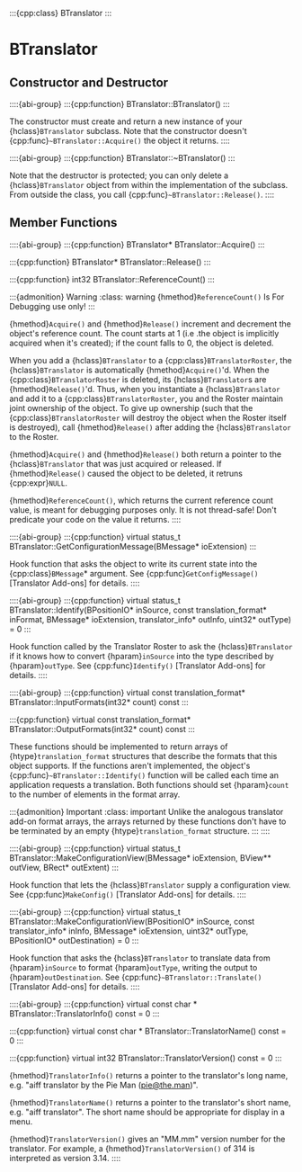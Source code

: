 :::{cpp:class} BTranslator
:::

# BTranslator

## Constructor and Destructor

::::{abi-group}
:::{cpp:function} BTranslator::BTranslator()
:::

The constructor must create and return a new instance of your
{hclass}`BTranslator` subclass. Note that the constructor doesn't
{cpp:func}`~BTranslator::Acquire()` the object it returns.
::::

::::{abi-group}
:::{cpp:function} BTranslator::~BTranslator()
:::

Note that the destructor is protected; you can only delete a
{hclass}`BTranslator` object from within the implementation of the
subclass. From outside the class, you call
{cpp:func}`~BTranslator::Release()`.
::::

## Member Functions

::::{abi-group}
:::{cpp:function} BTranslator* BTranslator::Acquire()
:::

:::{cpp:function} BTranslator* BTranslator::Release()
:::

:::{cpp:function} int32 BTranslator::ReferenceCount()
:::

:::{admonition} Warning
:class: warning
{hmethod}`ReferenceCount()` Is For Debugging use only!
:::

{hmethod}`Acquire()` and {hmethod}`Release()` increment and decrement the
object's reference count. The count starts at 1 (i.e .the object is
implicitly acquired when it's created); if the count falls to 0, the object
is deleted.

When you add a {hclass}`BTranslator` to a {cpp:class}`BTranslatorRoster`,
the {hclass}`BTranslator` is automatically {hmethod}`Acquire()`'d. When the
{cpp:class}`BTranslatorRoster` is deleted, its {hclass}`BTranslator`s are
{hmethod}`Release()`'d. Thus, when you instantiate a {hclass}`BTranslator`
and add it to a {cpp:class}`BTranslatorRoster`, you and the Roster maintain
joint ownership of the object. To give up ownership (such that the
{cpp:class}`BTranslatorRoster` will destroy the object when the Roster
itself is destroyed), call {hmethod}`Release()` after adding the
{hclass}`BTranslator` to the Roster.

{hmethod}`Acquire()` and {hmethod}`Release()` both return a pointer to the
{hclass}`BTranslator` that was just acquired or released. If
{hmethod}`Release()` caused the object to be deleted, it retruns
{cpp:expr}`NULL`.

{hmethod}`ReferenceCount()`, which returns the current reference count
value, is meant for debugging purposes only. It is not thread-safe! Don't
predicate your code on the value it returns.
::::

::::{abi-group}
:::{cpp:function} virtual status_t BTranslator::GetConfigurationMessage(BMessage* ioExtension)
:::

Hook function that asks the object to write its current state into the
{cpp:class}`BMessage`* argument. See {cpp:func}`GetConfigMessage()`
[Translator Add-ons] for details.
::::

::::{abi-group}
:::{cpp:function} virtual status_t BTranslator::Identify(BPositionIO* inSource, const translation_format* inFormat, BMessage* ioExtension, translator_info* outInfo, uint32* outType) = 0
:::

Hook function called by the Translator Roster to ask the
{hclass}`BTranslator` if it knows how to convert {hparam}`inSource` into
the type described by {hparam}`outType`. See {cpp:func}`Identify()`
[Translator Add-ons] for details.
::::

::::{abi-group}
:::{cpp:function} virtual const translation_format* BTranslator::InputFormats(int32* count) const
:::

:::{cpp:function} virtual const translation_format* BTranslator::OutputFormats(int32* count) const
:::

These functions should be implemented to return arrays of
{htype}`translation_format` structures that describe the formats that this
object supports. If the functions aren't implemented, the object's
{cpp:func}`~BTranslator::Identify()` function will be called each time an
application requests a translation. Both functions should set
{hparam}`count` to the number of elements in the format array.

:::{admonition} Important
:class: important
Unlike the analogous translator add-on format arrays, the arrays returned
by these functions don't have to be terminated by an empty
{htype}`translation_format` structure.
:::
::::

::::{abi-group}
:::{cpp:function} virtual status_t BTranslator::MakeConfigurationView(BMessage* ioExtension, BView** outView, BRect* outExtent)
:::

Hook function that lets the {hclass}`BTranslator` supply a configuration
view. See {cpp:func}`MakeConfig()` [Translator Add-ons] for details.
::::

::::{abi-group}
:::{cpp:function} virtual status_t BTranslator::MakeConfigurationView(BPositionIO* inSource, const translator_info* inInfo, BMessage* ioExtension, uint32* outType, BPositionIO* outDestination) = 0
:::

Hook function that asks the {hclass}`BTranslator` to translate data from
{hparam}`inSource` to format {hparam}`outType`, writing the output to
{hparam}`outDestination`. See {cpp:func}`~BTranslator::Translate()`
[Translator Add-ons] for details.
::::

::::{abi-group}
:::{cpp:function} virtual const char * BTranslator::TranslatorInfo() const = 0
:::

:::{cpp:function} virtual const char * BTranslator::TranslatorName() const = 0
:::

:::{cpp:function} virtual int32 BTranslator::TranslatorVersion() const = 0
:::

{hmethod}`TranslatorInfo()` returns a pointer to the translator's long
name, e.g. "aiff translator by the Pie Man (pie@the.man)".

{hmethod}`TranslatorName()` returns a pointer to the translator's short
name, e.g. "aiff translator". The short name should be appropriate for
display in a menu.

{hmethod}`TranslatorVersion()` gives an "MM.mm" version number for the
translator. For example, a {hmethod}`TranslatorVersion()` of 314 is
interpreted as version 3.14.
::::
